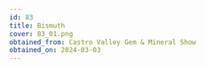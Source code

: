 ```yaml
---
id: 83
title: Bismuth
cover: 83_01.png
obtained_from: Castro Valley Gem & Mineral Show
obtained_on: 2024-03-03
---
```

